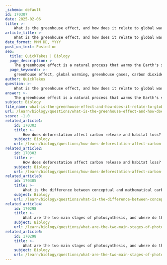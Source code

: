 ```yaml
---
_schema: default
id: 170307
date: 2025-02-06
title: >-
    What is the greenhouse effect, and how does it relate to global warming?
article_title: >-
    What is the greenhouse effect, and how does it relate to global warming?
date_format: MMM DD, YYYY
post_on_text: Posted on
seo:
  title: QuickTakes | Biology
  page_description: >-
    The greenhouse effect is a natural process that warms the Earth's surface, essential for a habitable climate, but human activities like fossil fuel combustion have intensified this effect, leading to global warming and significant climate change consequences.
  page_keywords: >-
    greenhouse effect, global warming, greenhouse gases, carbon dioxide, methane, nitrous oxide, climate change, human activities, fossil fuels, deforestation, climate patterns, environmental impact, heat trapping
author: QuickTakes
question: >-
    What is the greenhouse effect, and how does it relate to global warming?
answer: >-
    The greenhouse effect is a natural process that warms the Earth's surface. It occurs when the Sun's energy reaches the Earth, and some of this energy is reflected back to space while the rest is absorbed, warming the planet. Greenhouse gases (GHGs) in the atmosphere, such as carbon dioxide ($CO_2$), methane, and nitrous oxide, trap some of this heat, preventing it from escaping back into space. This process is essential for maintaining a habitable climate on Earth.\n\nHowever, human activities, particularly the burning of fossil fuels (coal, oil, and natural gas) and deforestation, have significantly increased the concentrations of these greenhouse gases in the atmosphere. The combustion of fossil fuels releases large amounts of $CO_2$, which enhances the greenhouse effect. As a result, more heat is trapped, leading to an increase in global temperatures, a phenomenon known as global warming.\n\nThe relationship between the greenhouse effect and global warming can be summarized as follows:\n\n1. **Increased Greenhouse Gas Emissions**: Human activities have led to a rise in greenhouse gas emissions, particularly $CO_2$. This increase enhances the greenhouse effect.\n\n2. **Trapping of Heat**: The elevated levels of greenhouse gases trap more heat in the atmosphere, leading to a rise in global temperatures.\n\n3. **Climate Change Consequences**: The warming of the planet results in altered weather patterns, increased frequency of extreme weather events, and rising sea levels, all of which are consequences of climate change driven by the enhanced greenhouse effect.\n\nIn summary, while the greenhouse effect is a natural and necessary phenomenon for life on Earth, human-induced increases in greenhouse gas concentrations are leading to global warming and significant changes in climate patterns, which pose serious risks to ecosystems and human societies.
subject: Biology
file_name: what-is-the-greenhouse-effect-and-how-does-it-relate-to-global-warming.md
url: /learn/biology/questions/what-is-the-greenhouse-effect-and-how-does-it-relate-to-global-warming
score: -1.0
related_article1:
    id: 170303
    title: >-
        How does deforestation affect carbon release and habitat loss?
    subject: Biology
    url: /learn/biology/questions/how-does-deforestation-affect-carbon-release-and-habitat-loss
related_article2:
    id: 170303
    title: >-
        How does deforestation affect carbon release and habitat loss?
    subject: Biology
    url: /learn/biology/questions/how-does-deforestation-affect-carbon-release-and-habitat-loss
related_article3:
    id: 170305
    title: >-
        What is the difference between conceptual and mathematical carbon cycle models?
    subject: Biology
    url: /learn/biology/questions/what-is-the-difference-between-conceptual-and-mathematical-carbon-cycle-models
related_article4:
    id: 170298
    title: >-
        What are the two main stages of photosynthesis, and where do they occur?
    subject: Biology
    url: /learn/biology/questions/what-are-the-two-main-stages-of-photosynthesis-and-where-do-they-occur
related_article5:
    id: 170298
    title: >-
        What are the two main stages of photosynthesis, and where do they occur?
    subject: Biology
    url: /learn/biology/questions/what-are-the-two-main-stages-of-photosynthesis-and-where-do-they-occur
---
```


&nbsp;